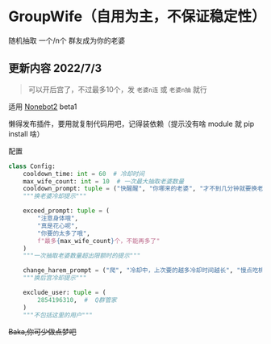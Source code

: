 # GroupWife（自用为主，不保证稳定性）

随机抽取 一个/n个 群友成为你的老婆

## 更新内容 2022/7/3
> 可以开后宫了，不过最多10个，发 `老婆n连` 或 `老婆n抽` 就行


适用 [Nonebot2](https://github.com/nonebot/nonebot2) beta1

懒得发布插件，要用就复制代码用吧，记得装依赖（提示没有啥 module 就 pip install 啥）

配置
```python
class Config:
    cooldown_time: int = 60  # 冷却时间
    max_wife_count: int = 10  # 一次最大抽取老婆数量
    cooldown_prompt: tuple = ("快醒醒", "你哪来的老婆", "才不到几分钟就要换老婆了嘛？")
    """换老婆冷却提示"""

    exceed_prompt: tuple = (
        "注意身体哦", 
        "真是花心呢", 
        "你要的太多了哦", 
        f"最多{max_wife_count}个，不能再多了"
    )
    """一次抽取老婆数量超出限额时的提示"""

    change_harem_prompt = ("爬", "冷却中，上次要的越多冷却时间越长", "慢点吃桃，别噎着了")
    """换后宫冷却提示"""

    exclude_user: tuple = (
        2854196310,  #  Q群管家
    )  
    """不包括这里的用户"""
```


~~Baka,你可少做点梦吧~~
